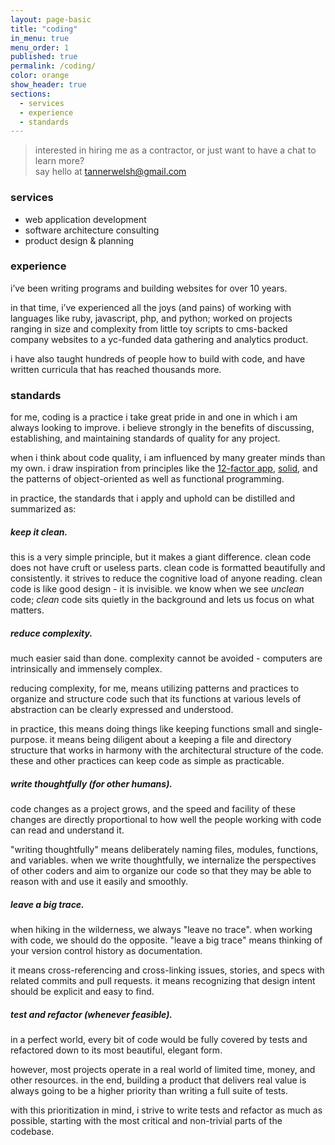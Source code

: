 ```yaml
---
layout: page-basic
title: "coding"
in_menu: true
menu_order: 1
published: true
permalink: /coding/
color: orange
show_header: true
sections:
  - services
  - experience
  - standards
---
```


> interested in hiring me as a contractor, or just want to have a chat to learn more?
> <br /> say hello at <a href="mailto:tannerwelsh@gmail.com" title="email Tanner">tannerwelsh@gmail.com</a>

### services

- web application development
- software architecture consulting
- product design & planning

### experience

i’ve been writing programs and building websites for over 10 years.

in that time, i’ve experienced all the joys (and pains) of working with languages like ruby, javascript, php, and python; worked on projects ranging in size and complexity from little toy scripts to cms-backed company websites to a yc-funded data gathering and analytics product.

i have also taught hundreds of people how to build with code, and have written curricula that has reached thousands more.

### standards

for me, coding is a practice i take great pride in and one in which i am always looking to improve. i believe strongly in the benefits of discussing, establishing, and maintaining standards of quality for any project.

when i think about code quality, i am influenced by many greater minds than my own. i draw inspiration from principles like the [12-factor app](https://12factor.net), [solid](https://en.wikipedia.org/wiki/solid), and the patterns of object-oriented as well as functional programming.

in practice, the standards that i apply and uphold can be distilled and summarized as:

##### keep it clean.

this is a very simple principle, but it makes a giant difference. clean code does not have cruft or useless parts. clean code is formatted beautifully and consistently. it strives to reduce the cognitive load of anyone reading. clean code is like good design - it is invisible. we know when we see _unclean_ code; _clean_ code sits quietly in the background and lets us focus on what matters.

##### reduce complexity.

much easier said than done. complexity cannot be avoided - computers are intrinsically and immensely complex.

reducing complexity, for me, means utilizing patterns and practices to organize and structure code such that its functions at various levels of abstraction can be clearly expressed and understood.

in practice, this means doing things like keeping functions small and single-purpose. it means being diligent about a keeping a file and directory structure that works in harmony with the architectural structure of the code. these and other practices can keep code as simple as practicable.

##### write thoughtfully (for other humans).

code changes as a project grows, and the speed and facility of these changes are directly proportional to how well the people working with code can read and understand it.

"writing thoughtfully" means deliberately naming files, modules, functions, and variables. when we write thoughtfully, we internalize the perspectives of other coders and aim to organize our code so that they may be able to reason with and use it easily and smoothly.

##### leave a big trace.

when hiking in the wilderness, we always "leave no trace". when working with code, we should do the opposite. "leave a big trace" means thinking of your version control history as documentation.

it means cross-referencing and cross-linking issues, stories, and specs with related commits and pull requests. it means recognizing that design intent should be explicit and easy to find.

##### test and refactor (whenever feasible).

in a perfect world, every bit of code would be fully covered by tests and refactored down to its most beautiful, elegant form.

however, most projects operate in a real world of limited time, money, and other resources. in the end, building a product that delivers real value is always going to be a higher priority than writing a full suite of tests.

with this prioritization in mind, i strive to write tests and refactor as much as possible, starting with the most critical and non-trivial parts of the codebase.
